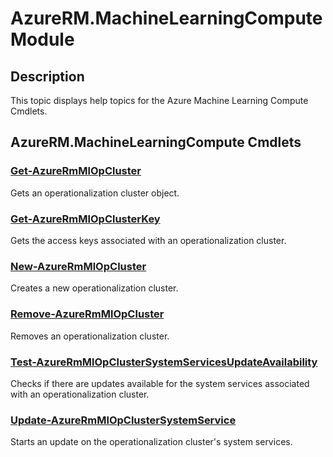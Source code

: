 ﻿---
Module Name: AzureRM.MachineLearningCompute
Module Guid:
Download Help Link:
Help Version:
Locale: en-US
---

# AzureRM.MachineLearningCompute Module
## Description
This topic displays help topics for the Azure Machine Learning Compute Cmdlets.

## AzureRM.MachineLearningCompute Cmdlets
### [Get-AzureRmMlOpCluster](Get-AzureRmMlOpCluster.md)
Gets an operationalization cluster object.

### [Get-AzureRmMlOpClusterKey](Get-AzureRmMlOpClusterKey.md)
Gets the access keys associated with an operationalization cluster.

### [New-AzureRmMlOpCluster](New-AzureRmMlOpCluster.md)
Creates a new operationalization cluster.

### [Remove-AzureRmMlOpCluster](Remove-AzureRmMlOpCluster.md)
Removes an operationalization cluster.

### [Test-AzureRmMlOpClusterSystemServicesUpdateAvailability](Test-AzureRmMlOpClusterSystemServicesUpdateAvailability.md)
Checks if there are updates available for the system services associated with an operationalization cluster.

### [Update-AzureRmMlOpClusterSystemService](Update-AzureRmMlOpClusterSystemService.md)
Starts an update on the operationalization cluster's system services.


